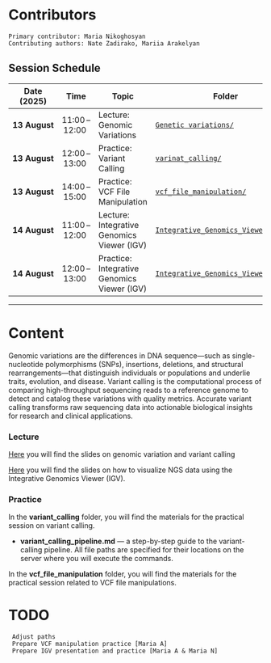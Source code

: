   # Contributors 
    Primary contributor: Maria Nikoghosyan
    Contributing authors: Nate Zadirako, Mariia Arakelyan

## Session Schedule

| Date (2025)   | Time          | Topic                                   | Folder                                                              |
| ------------- | ------------- | --------------------------------------- | ------------------------------------------------------------------- |
| **13 August**   | 11:00 – 12:00 | Lecture: Genomic Variations     | [`Genetic variations/`](./)                                      |
|   **13 August**  | 12:00 – 13:00   | Practice: Variant Calling   | [`varinat_calling/`](./varinat_calling/)                                      |
| **13 August**   | 14:00 – 15:00   | Practice: VCF File Manipulation    | [`vcf_file_manipulation/`](./vcf_file_manipulation/)  |
| **14 August** | 11:00 – 12:00 | Lecture: Integrative Genomics Viewer (IGV)| [`Integrative_Genomics_Viewer_(IGV)/`](./Integrative_Genomics_Viewer_(IGV)/) |
| **14 August** | 12:00 – 13:00 |Practice: Integrative Genomics Viewer (IGV)| [`Integrative_Genomics_Viewer_(IGV)/`](./Integrative_Genomics_Viewer_(IGV)/)  |


---

  # Content 
Genomic variations are the differences in DNA sequence—such as single-nucleotide polymorphisms (SNPs), insertions, deletions, and structural rearrangements—that distinguish individuals or populations and underlie traits, evolution, and disease. Variant calling is the computational process of comparing high-throughput sequencing reads to a reference genome to detect and catalog these variations with quality metrics. Accurate variant calling transforms raw sequencing data into actionable biological insights for research and clinical applications.

### Lecture
[Here](https://docs.google.com/presentation/d/1iBj2Rdx6Ue0G7pYThBh_7XcEZjCzS00m/edit?slide=id.p1#slide=id.p1) you will find the slides on genomic variation and variant calling 

[Here](https://docs.google.com/presentation/d/1dfrwdeDjdc87hUXZf0SrUFl68bEDfVPi/edit?usp=drive_web&ouid=100492283164505157805&rtpof=true) you will find the slides on how to visualize NGS data using the Integrative Genomics Viewer (IGV).

### Practice

In the **variant_calling** folder, you will find the materials for the practical session on variant calling.

- **variant_calling_pipeline.md** — a step-by-step guide to the variant-calling pipeline. All file paths are specified for their locations on the server where you will execute the commands.

In the **vcf_file_manipulation** folder, you will find the materials for the practical session related to VCF file manipulations.



  # TODO
     Adjust paths 
     Prepare VCF manipulation practice [Maria A]
     Prepare IGV presentation and practice [Maria A & Maria N] 

